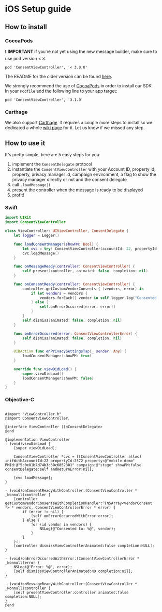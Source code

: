
# iOS Setup guide

## How to install

### CocoaPods
:heavy_exclamation_mark: **IMPORTANT** if you're not yet using the new message builder, make sure to use pod version < 3.
```
pod 'ConsentViewController', '< 3.0.0'
```
The README for the older version can be found [here](https://github.com/SourcePointUSA/ios-cmp-app/blob/d3c999a2245d2e5660806321c3979eaa32838642/README.md).


We strongly recommend the use of [CocoaPods](https://cocoapods.org) in order to install our SDK.
In your `Podfile` add the following line to your app target:

```
pod 'ConsentViewController', '3.1.0'
```
### Carthage
We also support [Carthage](https://github.com/Carthage/Carthage). It requires a couple more steps to install so we dedicated a whole [wiki page](https://github.com/SourcePointUSA/ios-cmp-app/wiki/Step-by-step-guide-for-Carthage) for it.
Let us know if we missed any step.

## How to use it

It's pretty simple, here are 5 easy steps for you:

1. implement the `ConsentDelegate` protocol
2. instantiate the `ConsentViewController` with your Account ID, property id, property, privacy manager id, campaign environment, a flag to show the privacy manager directly or not and the consent delegate
3. call `.loadMessage()`
4. present the controller when the message is ready to be displayed
5. profit!

### Swift
```swift
import UIKit
import ConsentViewController

class ViewController: UIViewController, ConsentDelegate {
    let logger = Logger()

    func loadConsentManager(showPM: Bool) {
        let cvc = try! ConsentViewController(accountId: 22, propertyId: 2372, property: "mobile.demo", PMId: "5c0e81b7d74b3c30c6852301", campaign: "stage", showPM: showPM, consentDelegate: self)
        cvc.loadMessage()
    }

    func onMessageReady(controller: ConsentViewController) {
        self.present(controller, animated: false, completion: nil)
    }

    func onConsentReady(controller: ConsentViewController) {
        controller.getCustomVendorConsents { (vendors, error) in
            if let vendors = vendors {
                vendors.forEach({ vendor in self.logger.log("Consented to: %{public}@)", [vendor]) })
            } else {
                self.onErrorOccurred(error: error!)
            }
        }
        self.dismiss(animated: false, completion: nil)
    }

    func onErrorOccurred(error: ConsentViewControllerError) {
        self.dismiss(animated: false, completion: nil)
    }

    @IBAction func onPrivacySettingsTap(_ sender: Any) {
        loadConsentManager(showPM: true)
    }

    override func viewDidLoad() {
        super.viewDidLoad()
        loadConsentManager(showPM: false)
    }
}
```

### Objective-C
```obj-c

#import "ViewController.h"
@import ConsentViewController;

@interface ViewController ()<ConsentDelegate>
@end

@implementation ViewController
- (void)viewDidLoad {
    [super viewDidLoad];

    ConsentViewController *cvc = [[ConsentViewController alloc] initWithAccountId:22 propertyId:2372 property:@"mobile.demo" PMId:@"5c0e81b7d74b3c30c6852301" campaign:@"stage" showPM:false consentDelegate:self andReturnError:nil];

    [cvc loadMessage];
}

- (void)onConsentReadyWithController:(ConsentViewController * _Nonnull)controller {
    [controller getCustomVendorConsentsWithCompletionHandler:^(NSArray<VendorConsent *> * vendors, ConsentViewControllerError * error) {
        if (error != nil) {
            [self onErrorOccurredWithError:error];
        } else {
            for (id vendor in vendors) {
                NSLog(@"Consented to: %@", vendor);
            }
        }
    }];
    [controller dismissViewControllerAnimated:false completion:NULL];
}

- (void)onErrorOccurredWithError:(ConsentViewControllerError * _Nonnull)error {
    NSLog(@"Error: %@", error);
    [self dismissViewControllerAnimated:NO completion:nil];
}

- (void)onMessageReadyWithController:(ConsentViewController * _Nonnull)controller {
    [self presentViewController:controller animated:false completion:NULL];
}
@end

```

